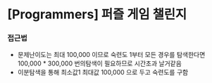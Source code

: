 # [Programmers] 퍼즐 게임 챌린지

### 접근법

- 문제난이도는 최대 100,000 이므로 숙련도 1부터 모든 경우를 탐색한다면 100,000 * 300,000 번의탐색이 필요하므로 시간초과 날거같음
- 이분탐색을 통해 최소값1 최대값 100,000 으로 두고 숙련도를 구함